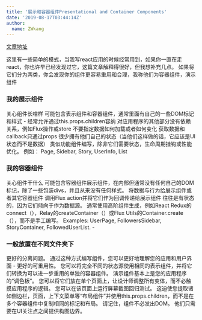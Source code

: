 ```yaml
---
title: '展示和容器组件Presentational and Container Components'
date: '2019-08-17T03:44:14Z'
author:
  name: ZWkang
---
```

[文章地址](https://medium.com/@dan_abramov/smart-and-dumb-components-7ca2f9a7c7d0)

这里有一些简单的模式，当我写react应用的时候经常用到，如果你一直在走react，你也许早已经发现过它，这篇文章解释得很好，但我想补充几点。 如果将它们分为两类，你会发现你的组件更容易重用和合理，我称他们为容器组件，演示组件

### 我的展示组件

关心组件长啥样
可能包含表示组件和容器组件，通常里面有自己的一些DOM标记和样式 - 经常允许通过this.props.children容纳
对应用程序的其他部分没有依赖关系，例如Flux操作或store
不要指定数据如何加载或者如何变化
获取数据和callback只通过props
很少拥有他们自己的状态（当他们这样做的话，它应该是UI状态而不是数据）
类似功能组件编写，除非它们需要状态，生命周期挂钩或性能优化。
例如： Page, Sidebar, Story, UserInfo, List

### 我的容器组件
关心组件干什么
可能包含容器组件展示组件，在内部但通常没有任何自己的DOM标记，除了一些包装divs，并且从来没有任何样式。
将数据与行为给展示组件或者其它容器组件
调用Flux action并将它们作为回调传递给展示组件
往往是有状态的，因为它们倾向于作为数据源。
通常使用高阶组件生成，例如React Redux的connect（），Relay的createContainer（）或Flux Utils的Container.create（），而不是手工编写。
Examples: UserPage, FollowersSidebar, StoryContainer, FollowedUserList. -

### 一般放置在不同文件夹下
更好的分离问题。 通过这种方式编写组件，您可以更好地理解您的应用和用户界面 - 更好的可重用性。 您可以将完全不同的状态源使用相同的表示组件，并将它们转换为可以进一步重用的单独的容器组件。 演示组件基本上是您的应用程序的“调色板”。
您可以将它们放在单个页面上，让设计师调整所有变体，而不必触摸应用程序的逻辑。
您可以在该页面上运行屏幕截图回归测试。
这迫使您提取诸如侧边栏，页面，上下文菜单等“布局组件”并使用this.props.children，而不是在多个容器组件中复制相同的标记和布局。
请记住，组件不必发出DOM。 他们只需要在UI关注点之间提供构图边界。